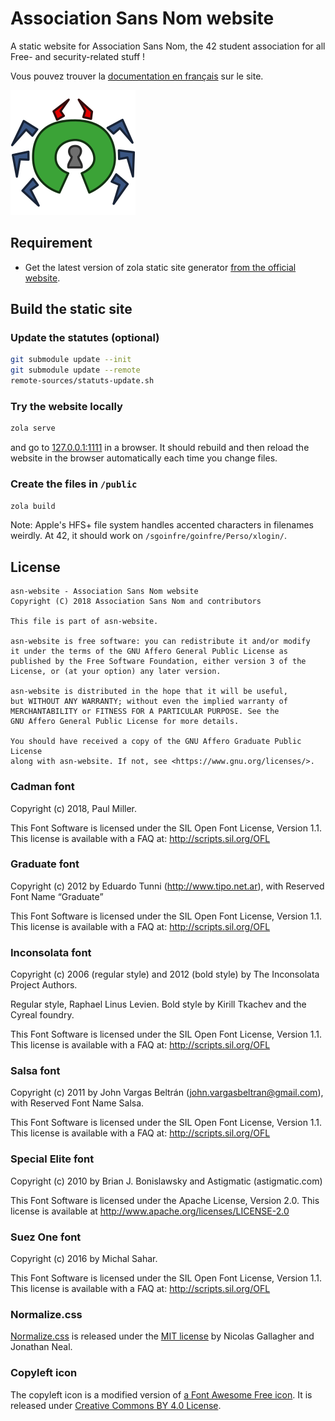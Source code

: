 # Association Sans Nom website
A static website for Association Sans Nom, the 42 student association
for all Free- and security-related stuff !

Vous pouvez trouver la [documentation en
français](https://sansnom.org/documentation/services/website-sansnom-org/) sur
le site.

![ASN logo](static/images/logo.svg)

## Requirement

* Get the latest version of zola static site generator [from the official
website](https://www.getzola.org/documentation/getting-started/installation/).

## Build the static site

### Update the statutes (optional)

``` sh
git submodule update --init
git submodule update --remote
remote-sources/statuts-update.sh
```

### Try the website locally

``` sh
zola serve
```

and go to [127.0.0.1:1111](http://127.0.0.1:1111/) in a browser.
It should rebuild and then reload the website in the browser automatically each
time you change files.

### Create the files in `/public`

``` sh
zola build
```

Note: Apple's HFS+ file system handles accented characters in filenames weirdly.
At 42, it should work on `/sgoinfre/goinfre/Perso/xlogin/`.

## License

    asn-website - Association Sans Nom website
    Copyright (C) 2018 Association Sans Nom and contributors
    
    This file is part of asn-website.
    
    asn-website is free software: you can redistribute it and/or modify
    it under the terms of the GNU Affero General Public License as
    published by the Free Software Foundation, either version 3 of the
    License, or (at your option) any later version.
    
    asn-website is distributed in the hope that it will be useful,
    but WITHOUT ANY WARRANTY; without even the implied warranty of
    MERCHANTABILITY or FITNESS FOR A PARTICULAR PURPOSE. See the
    GNU Affero General Public License for more details.
    
    You should have received a copy of the GNU Affero Graduate Public License
    along with asn-website. If not, see <https://www.gnu.org/licenses/>.

### Cadman font

Copyright (c) 2018, Paul Miller.

This Font Software is licensed under the SIL Open Font License, Version 1.1.
This license is available with a FAQ at: http://scripts.sil.org/OFL

### Graduate font

Copyright (c) 2012 by Eduardo Tunni (http://www.tipo.net.ar), with Reserved Font
Name “Graduate”

This Font Software is licensed under the SIL Open Font License, Version 1.1.
This license is available with a FAQ at: http://scripts.sil.org/OFL

### Inconsolata font

Copyright (c) 2006 (regular style) and 2012 (bold style) by The Inconsolata
Project Authors.

Regular style, Raphael Linus Levien.
Bold style by Kirill Tkachev and the Cyreal foundry.

This Font Software is licensed under the SIL Open Font License, Version 1.1.
This license is available with a FAQ at: http://scripts.sil.org/OFL

### Salsa font

Copyright (c) 2011 by John Vargas Beltrán (john.vargasbeltran@gmail.com),
with Reserved Font Name Salsa.

This Font Software is licensed under the SIL Open Font License, Version 1.1.
This license is available with a FAQ at: http://scripts.sil.org/OFL

### Special Elite font

Copyright (c) 2010 by Brian J. Bonislawsky and Astigmatic (astigmatic.com)

This Font Software is licensed under the Apache License, Version 2.0.
This license is available at http://www.apache.org/licenses/LICENSE-2.0

### Suez One font

Copyright (c) 2016 by Michal Sahar.

This Font Software is licensed under the SIL Open Font License, Version 1.1.
This license is available with a FAQ at: http://scripts.sil.org/OFL

### Normalize.css

[Normalize.css](http://necolas.github.io/normalize.css/) is released under the
[MIT license](https://github.com/necolas/normalize.css/blob/master/LICENSE.md)
by Nicolas Gallagher and Jonathan Neal.

### Copyleft icon

The copyleft icon is a modified version of [a Font Awesome Free
icon](https://fontawesome.com/icons/copyright?style=regular).
It is released under [Creative Commons BY 4.0
License](https://creativecommons.org/licenses/by/4.0/).

